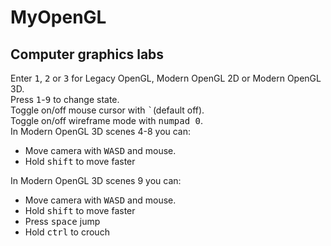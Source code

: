 # MyOpenGL
## Computer graphics labs
Enter <kbd>1</kbd>, <kbd>2</kbd> or <kbd>3</kbd> for Legacy OpenGL, Modern OpenGL 2D or Modern OpenGL 3D.
<br>
Press <kbd>1</kbd>-<kbd>9</kbd> to change state.
<br>
Toggle on/off mouse cursor with <kbd>`</kbd>(default off).
<br>
Toggle on/off wireframe mode with <kbd>numpad 0</kbd>.
<br>
In Modern OpenGL 3D scenes 4-8 you can:
<br>
<ul>
<li>Move camera with <kbd>W</kbd><kbd>A</kbd><kbd>S</kbd><kbd>D</kbd> and mouse.</li>
<li>Hold <kbd>shift</kbd> to move faster</li>
</ul>
In Modern OpenGL 3D scenes 9 you can:
<br>
<ul>
<li>Move camera with <kbd>W</kbd><kbd>A</kbd><kbd>S</kbd><kbd>D</kbd> and mouse.</li>
<li>Hold <kbd>shift</kbd> to move faster</li>
<li>Press <kbd>space</kbd> jump</li>
<li>Hold <kbd>ctrl</kbd> to crouch</li>
</ul>

